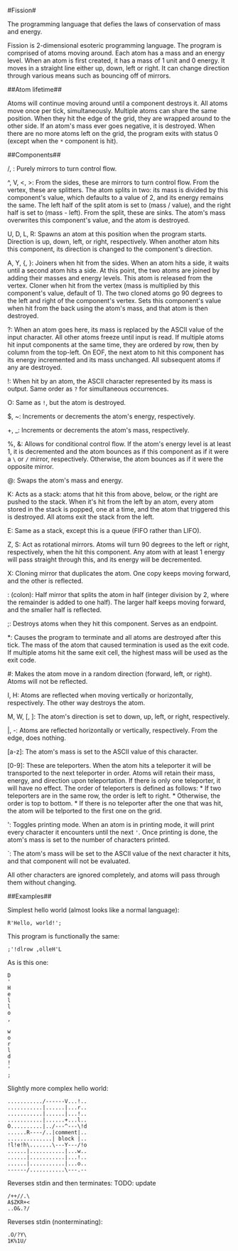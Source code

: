 #Fission#

The programming language that defies the laws of conservation of mass and energy.


Fission is 2-dimensional esoteric programming language. The program is comprised of atoms moving around. Each atom has a mass and an energy level. When
an atom is first created, it has a mass of 1 unit and 0 energy. It moves in a straight line either up, down, left or right. It can change direction
through various means such as bouncing off of mirrors.

##Atom lifetime##

Atoms will continue moving around until a component destroys it. All atoms move once per tick, simultaneously. Multiple atoms can share the same
position. When they hit the edge of the grid, they are wrapped around to the other side. If an atom's mass ever goes negative, it is destroyed.
When there are no more atoms left on the grid, the program exits with status 0 (except when the `*` component is hit).


##Components##

/, \:		Purely mirrors to turn control flow.

^, V, <, >:	From the sides, these are mirrors to turn control flow.
			From the vertex, these are splitters. The atom splits in two: its mass is divided by this component's value, which defaults to a
			value of 2, and its energy remains the same. The left half of the split atom is set to (mass / value), and the right half is set
            to (mass - left).
            From the split, these are sinks. The atom's mass overwrites this component's value, and the atom is destroyed.

U, D, L, R:	Spawns an atom at this position when the program starts. Direction is up, down, left, or right, respectively.
			When another atom hits this component, its direction is changed to the component's direction.

A, Y, {, }:	Joiners when hit from the sides. When an atom hits a side, it waits until a second atom hits a side. At this point,
			the two atoms are joined by adding their masses and energy levels. This atom is released from the vertex.
			Cloner when hit from the vertex (mass is multiplied by this component's value, default of 1). The two cloned atoms go 90
			degrees to the left and right of the component's vertex.
			Sets this component's value when hit from the back using the atom's mass, and that atom is then destroyed.

?:			When an atom goes here, its mass is replaced by the ASCII value of the input character. All other atoms freeze until input is read.
			If multiple atoms hit input components at the same time, they are ordered by row, then by column from the top-left. On EOF, the next
			atom to hit this component has its energy incremented and its mass unchanged. All subsequent atoms if any are destroyed.

!:			When hit by an atom, the ASCII character represented by its mass is output. Same order as `?` for simultaneous occurrences.

O:			Same as `!`, but the atom is destroyed.

$, ~:		Increments or decrements the atom's energy, respectively.

+, _:		Increments or decrements the atom's mass, respectively.

%, &:		Allows for conditional control flow. If the atom's energy level is at least 1, it is decremented and the atom bounces as if this
			component as if it were a `\` or `/` mirror, respectively. Otherwise, the atom bounces as if it were the opposite mirror.

@:			Swaps the atom's mass and energy.

K:			Acts as a stack: atoms that hit this from above, below, or the right are pushed to the stack. When it's hit from the left by
			an atom, every atom stored in the stack is popped, one at a time, and the atom that triggered this is destroyed. All atoms
			exit the stack from the left.

E:			Same as a stack, except this is a queue (FIFO rather than LIFO).

Z, S:		Act as rotational mirrors. Atoms will turn 90 degrees to the left or right, respectively, when the hit this component. Any atom with
			at least 1 energy will pass straight through this, and its energy will be decremented.

X:			Cloning mirror that duplicates the atom. One copy keeps moving forward, and the other is reflected.

: (colon):  Half mirror that splits the atom in half (integer division by 2, where the remainder is added to one half). The larger half keeps
            moving forward, and the smaller half is reflected.

;:			Destroys atoms when they hit this component. Serves as an endpoint.

*:			Causes the program to terminate and all atoms are destroyed after this tick. The mass of the atom that caused termination is used as
            the exit code. If multiple atoms hit the same exit cell, the highest mass will be used as the exit code.

#:			Makes the atom move in a random direction (forward, left, or right). Atoms will not be reflected.

I, H:		Atoms are reflected when moving vertically or horizontally, respectively. The other way destroys the atom.

M, W, [, ]: The atom's direction is set to down, up, left, or right, respectively.

|, -:		Atoms are reflected horizontally or vertically, respectively. From the edge, does nothing.

[a-z]:		The atom's mass is set to the ASCII value of this character.

[0-9]:		These are teleporters. When the atom hits a teleporter it will be transported to the next teleporter in order. Atoms will retain
			their mass, energy, and direction upon teleportation. If there is only one teleporter, it will have no effect.
			The order of teleporters is defined as follows:
			* If two teleporters are in the same row, the order is left to right.
			* Otherwise, the order is top to bottom.
			* If there is no teleporter after the one that was hit, the atom will be telported to the first one on the grid.

':			Toggles printing mode. When an atom is in printing mode, it will print every character it encounters until the next `'`.
			Once printing is done, the atom's mass is set to the number of characters printed.

`:          The atom's mass will be set to the ASCII value of the next character it hits, and that component will not be evaluated.


All other characters are ignored completely, and atoms will pass through them without changing.



##Examples##

Simplest hello world (almost looks like a normal language):

    R'Hello, world!';

This program is functionally the same:

    ;'!dlrow ,olleH'L

As is this one:

    D
    '
    H
    e
    l
    l
    o
    ,
     
    w
    o
    r
    l
    d
    !
    '
    ;

Slightly more complex hello world:

    .........../------V...!..
    ...........|......|...r..
    ...........|......|...!..
    ...........|......+...l..
    O..........|../---^---\!d
    ......R----/..|comment|..
    ..............| block |..
    !l!e!h\.......\---Y---/!o
    ......|...........|...w..
    ......|...........|...!..
    ......|...........|...o..
    ------/...........\---.--

Reverses stdin and then terminates:
TODO: update

    /++//.\
    A$ZKR+<
    ..O&.?/

Reverses stdin (nonterminating):

    .O/?Y\
    1K%1U/
